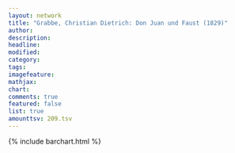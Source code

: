 ```yaml
---
layout: network
title: "Grabbe, Christian Dietrich: Don Juan und Faust (1829)"
author:
description:
headline:
modified:
category:
tags:
imagefeature: 
mathjax: 
chart: 
comments: true
featured: false
list: true
amounttsv: 209.tsv
---
```

{% include barchart.html %}
